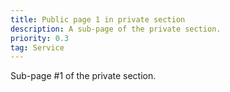 ```yaml
---
title: Public page 1 in private section
description: A sub-page of the private section.
priority: 0.3
tag: Service
---
```


Sub-page #1 of the private section.
